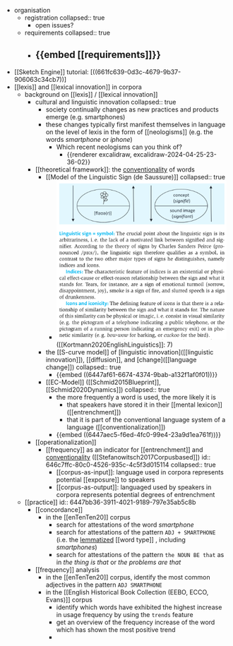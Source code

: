 - organisation
	- registration
	  collapsed:: true
		- open issues?
	- requirements
	  collapsed:: true
		- {{embed [[requirements]]}}
			-
- [[Sketch Engine]] tutorial: [((661fc639-0d3c-4679-9b37-906063c34cb7))]
- [[lexis]] and [[lexical innovation]] in corpora
	- background on [[lexis]] / [[lexical innovation]]
		- cultural and linguistic innovation
		  collapsed:: true
			- society continually changes as new practices and products emerge (e.g. smartphones)
			- these changes typically first manifest themselves in language on the level of lexis in the form of [[neologisms]] (e.g. the words *smartphone* or *iphone*)
				- Which recent neologisms can you think of?
					- {{renderer excalidraw, excalidraw-2024-04-25-23-36-02}}
		- [[theoretical framework]]: the [conventionality]([[conventionalization]]) of words
			- [[Model of the Linguistic Sign (de Saussure)]]
			  collapsed:: true
				- ![image.png](../assets/image_1714081267022_0.png)
				  ([[Kortmann2020EnglishLinguistics]]: 7)
			- the [[S-curve model]] of [linguistic innovation]([[linguistic innovation]]), [[diffusion]], and [change]([[language change]])
			  collapsed:: true
				- {{embed ((6447af61-6674-4374-9bab-a132f1af0f01))}}
			- [[EC-Model]] ([[Schmid2015Blueprint]], [[Schmid2020Dynamics]])
			  collapsed:: true
				- the more frequently a word is used, the more likely it is
					- that speakers have stored it in their [[mental lexicon]] ([[entrenchment]])
					- that it is part of the conventional language system of a language ([[conventionalization]])
				- {{embed ((6447aec5-f6ed-4fc0-99e4-23a9d1ea761f))}}
		- [[operationalization]]
			- [[frequency]] as an indicator for [[entrenchment]] and [conventionality]([[conventionalization]]) ([[Stefanowitsch2017Corpusbased]])
			  id:: 646c7ffc-80c0-4526-935c-4c5f3d015114
			  collapsed:: true
				- [[corpus-as-input]]: language used in corpora represents potential [[exposure]] to speakers
				- [[corpus-as-output]]: languaged used by speakers in corpora represents potential degrees of entrenchment
	- [[practice]]
	  id:: 6447bb36-3911-4021-9189-797e35ab5c8b
		- [[concordance]]
			- in the [[enTenTen20]] corpus
				- search for attestations of the word *smartphone*
				- search for attestations of the pattern `ADJ + SMARTPHONE` (i.e. the [lemmatized]([[lemmatization]]) [[word type]] , including *smartphones*)
				- search for attestations of the pattern `the NOUN BE that` as in *the thing is that* or *the problems are that*
		- [[frequency]] analysis
			- in the [[enTenTen20]] corpus, identify the most common adjectives in the pattern `ADJ SMARTPHONE`
			- in the [[English Historical Book Collection (EEBO, ECCO, Evans)]] corpus
				- identify which words have exhibited the highest increase in usage frequency by using the `trends` feature
				- get an overview of the frequency increase of the word which has shown the most positive trend
				-